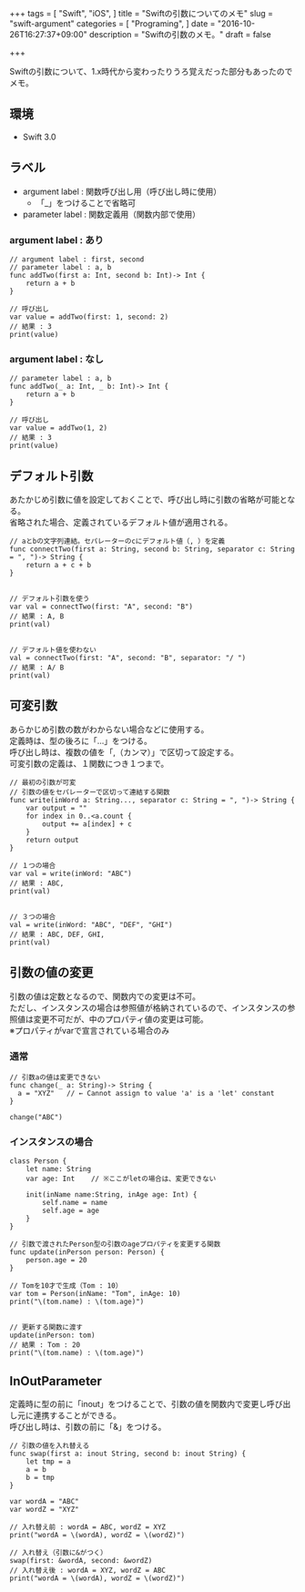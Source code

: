 +++
tags = [
  "Swift",
  "iOS",
]
title = "Swiftの引数についてのメモ"
slug = "swift-argument"
categories = [
  "Programing",
]
date = "2016-10-26T16:27:37+09:00"
description = "Swiftの引数のメモ。"
draft = false

+++

Swiftの引数について、1.x時代から変わったりうろ覚えだった部分もあったのでメモ。  

## 環境
- Swift 3.0


## ラベル
- argument label : 関数呼び出し用（呼び出し時に使用）
  - 「\_」をつけることで省略可
- parameter label : 関数定義用（関数内部で使用）

### argument label : あり
```@Swift
// argument label : first, second
// parameter label : a, b
func addTwo(first a: Int, second b: Int)-> Int {
    return a + b
}

// 呼び出し
var value = addTwo(first: 1, second: 2)
// 結果 : 3
print(value)
```


### argument label : なし
```@Swift
// parameter label : a, b
func addTwo(_ a: Int, _ b: Int)-> Int {
    return a + b
}

// 呼び出し
var value = addTwo(1, 2)
// 結果 : 3
print(value)
```


## デフォルト引数
あたかじめ引数に値を設定しておくことで、呼び出し時に引数の省略が可能となる。  
省略された場合、定義されているデフォルト値が適用される。  

```@Swift
// aとbの文字列連結。セパレーターのcにデフォルト値（, ）を定義
func connectTwo(first a: String, second b: String, separator c: String = ", ")-> String {
    return a + c + b
}


// デフォルト引数を使う
var val = connectTwo(first: "A", second: "B")
// 結果 : A, B
print(val)


// デフォルト値を使わない
val = connectTwo(first: "A", second: "B", separator: "/ ")
// 結果 : A/ B
print(val)
```


## 可変引数
あらかじめ引数の数がわからない場合などに使用する。  
定義時は、型の後ろに「...」をつける。  
呼び出し時は、複数の値を「,（カンマ）」で区切って設定する。  
可変引数の定義は、１関数につき１つまで。  

```@Swift
// 最初の引数が可変
// 引数の値をセパレーターで区切って連結する関数
func write(inWord a: String..., separator c: String = ", ")-> String {
    var output = ""
    for index in 0..<a.count {
        output += a[index] + c
    }
    return output
}

// １つの場合
var val = write(inWord: "ABC")
// 結果 : ABC,
print(val)


// ３つの場合
val = write(inWord: "ABC", "DEF", "GHI")
// 結果 : ABC, DEF, GHI,
print(val)
```


## 引数の値の変更
引数の値は定数となるので、関数内での変更は不可。  
ただし、インスタンスの場合は参照値が格納されているので、インスタンスの参照値は変更不可だが、中のプロパティ値の変更は可能。  
※プロパティがvarで宣言されている場合のみ

### 通常
```@Swift
// 引数aの値は変更できない
func change(_ a: String)-> String {
  a = "XYZ"   // ← Cannot assign to value 'a' is a 'let' constant
}

change("ABC")
```


### インスタンスの場合
```@Swift
class Person {
    let name: String
    var age: Int    // ※ここがletの場合は、変更できない

    init(inName name:String, inAge age: Int) {
        self.name = name
        self.age = age
    }
}

// 引数で渡されたPerson型の引数のageプロパティを変更する関数
func update(inPerson person: Person) {
    person.age = 20
}

// Tomを10才で生成（Tom : 10）
var tom = Person(inName: "Tom", inAge: 10)
print("\(tom.name) : \(tom.age)")


// 更新する関数に渡す
update(inPerson: tom)
// 結果 : Tom : 20
print("\(tom.name) : \(tom.age)")
```


## InOutParameter
定義時に型の前に「inout」をつけることで、引数の値を関数内で変更し呼び出し元に連携することができる。  
呼び出し時は、引数の前に「&」をつける。

```@Swift
// 引数の値を入れ替える
func swap(first a: inout String, second b: inout String) {
    let tmp = a
    a = b
    b = tmp
}

var wordA = "ABC"
var wordZ = "XYZ"

// 入れ替え前 : wordA = ABC, wordZ = XYZ
print("wordA = \(wordA), wordZ = \(wordZ)")

// 入れ替え（引数に&がつく）
swap(first: &wordA, second: &wordZ)
// 入れ替え後 : wordA = XYZ, wordZ = ABC
print("wordA = \(wordA), wordZ = \(wordZ)")

```

